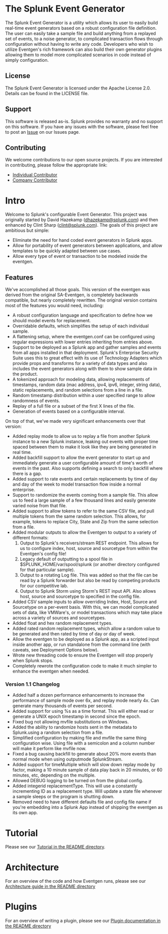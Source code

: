 # The Splunk Event Generator

The Splunk Event Generator is a utility which allows its user to easily build real-time event generators based on a robust configuration file definition.  The user can easily take a sample file and build anything from a replayed set of events, to a noise generator, to complicated transaction flows through configuration without having to write any code.  Developers who wish to utilize Eventgen's rich framework can also build their own generator plugins allowing them to model more complicated scenarios in code instead of simply configuration.

## License

The Splunk Event Generator is licensed under the Apache License 2.0. Details can be found in the LICENSE file.

## Support

This software is released as-is.  Splunk provides no warranty and no support on this software.  If you have any issues with the software, please feel free to post an [Issue](https://github.com/splunk/eventgen/Issues) on our Issues page.

## Contributing

We welcome contributions to our open source projects.  If you are interested in contributing, please follow the appropriate link:

* [Individual Contributor](http://dev.splunk.com/goto/individualcontributions)
* [Company Contributor](http://dev.splunk.com/view/companycontributions/SP-CAAAEDR)

# Intro

Welcome to Splunk's configurable Event Generator.  This project was originally started by David Hazekamp (dhazekamp@splunk.com) and then enhanced by Clint Sharp (clint@splunk.com).  The goals of this project are ambitious but simple:

* Eliminate the need for hand coded event generators in Splunk apps.
* Allow for portability of event generators between applications, and allow templates to be quickly adapted between use cases.
* Allow every type of event or transaction to be modeled inside the eventgen.

## Features

We've accomplished all those goals.  This version of the eventgen was derived from the original SA-Eventgen, is completely backwards compatible, but nearly completely rewritten. The original version contains most of the features you would need, including:

* A robust configuration language and specification to define how we should model events for replacement.
* Overridable defaults, which simplifies the setup of each individual sample.
* A flattening setup, where the eventgen.conf can be configured using regular expressions with lower entries inheriting from entries above.
* Support to be deployed as a Splunk app and gather samples and events from all apps installed in that deployment.  Splunk's Enterprise Security Suite uses this to great effect with its use of Technology Adapters which provide props and transforms for a variety of data types and also includes the event generators along with them to show sample data in the product.
* A tokenized approach for modeling data, allowing replacements of timestamps, random data (mac address, ipv4, ipv6, integer, string data), static replacements, and random selections from a line in a file.
* Random timestamp distribution within a user specified range to allow randomness of events.
* Replay of a full file or a subset of the first X lines of the file.
* Generation of events based on a configurable interval.

On top of that, we've made very significant enhancements over that version:

* Added replay mode to allow us to replay a file from another Splunk instance to a new Splunk instance, leaking out events with proper time spaced between them to make it look like they are being generated in real time.
* Added backfill support to allow the event generator to start up and immediately generate a user configurable amount of time's worth of events in the past.  Also supports defining a search to only backfill where there is a gap.
* Added support to rate events and certain replacements by time of day and day of the week to model transaction flow inside a normal enterprise.
* Support to randomize the events coming from a sample file.  This allow us to feed a large sample of a few thousand lines and easily generate varied noise from that file.
* Added support to allow tokens to refer to the same CSV file, and pull multiple tokens from the same random selection.  This allows, for example, tokens to replace City, State and Zip from the same selection from a file.
* Added modular outputs to allow the Eventgen to output to a variety of different formats:
  1. Output to Splunk's receivers/stream REST endpoint.  This allows for us to configure index, host, source and sourcetype from within the Eventgen's config file!
  2. Legacy default of outputting to a spool file in $SPLUNK\_HOME/var/spool/splunk (or another directory configured for that particular sample).
  3. Output to a rotating Log file.  This was added so that the file can be read by a Splunk forwarder but also be read by competing products for our competitive lab.
  4. Output to Splunk Storm using Storm's REST input API.  Also allows host, source and sourcetype to specified in the config file.
* Added CSV sample inputs to allow overriding Index, Host, Source and Sourcetype on a per-event basis.  With this, we can model complicated sets of data, like VMWare's, or model transactions which may take place across a variety of sources and sourcetypes.
* Added float and hex random replacement types.
* Added rated random replacement types, which allow a random value to be generated and then rated by time of day or day of week.
* Allow the eventgen to be deployed as a Splunk app, as a scripted input inside another app, or run standalone from the command line (with caveats, see Deployment Options below).
* Wrote new threading code to ensure the Eventgen will stop properly when Splunk stops.
* Completely rewrote the configuration code to make it much simpler to enhance the eventgen when needed.

### Version 1.1 Changelog
* Added half a dozen performance enhancements to increase the performance of sample mode over 6x, and replay mode nearly 4x.  Can generate many thousands of events per second.
* Added support for using %s as a time format.  This will either read or generate a UNIX epoch timestamp in second since the epoch.
* Fixed bug not allowing mvfile substitutions on Windows.
* Added the ability to randomize hosts sent in the metadata to Splunk.using a random selection from a file.
* Simplified configuration by making file and mvfile the same thing configuration wise.  Using file with a semicolon and a column number will make it perform like mvfile now.  
* Fixed a bug causing backfill to generate about 20% more events than normal mode when using outputmode SplunkStream.
* Added support for timeMultiple which will slow down replay mode by <integer> factor, making a 10 minute sample of data play back in 20 minutes, or 60 minutes, etc, depending on the multiple.
* Allowed DEBUG logging to be turned on from the global config.
* Added integerid replacementType.  This will use a constantly incrementing ID as a replacement type.  Will update a state file whenever a sample sleeps or the program is shutting down.
* Removed need to have different defaults file and config file name if you're embedding into a Splunk App instead of shipping the eventgen as its own app.


# Tutorial

Please see our [Tutorial in the README directory](README/Tutorial.md).

# Architecture

For an overview of the code and how Eventgen runs, please see our [Architecture guide in the README directory](README/Architecture.md)

# Plugins

For an overview of writing a plugin, please see our [Plugin documentation in the README directory](README/Plugins.md)
